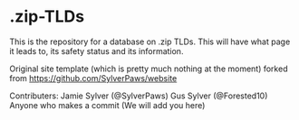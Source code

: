 # .zip-TLDs
This is the repository for a database on .zip TLDs. 
This will have what page it leads to, its safety status and its information. 

Original site template (which is pretty much nothing at the moment) forked from https://github.com/SylverPaws/website

Contributers:
Jamie Sylver (@SylverPaws)
Gus Sylver (@Forested10)
Anyone who makes a commit (We will add you here)
